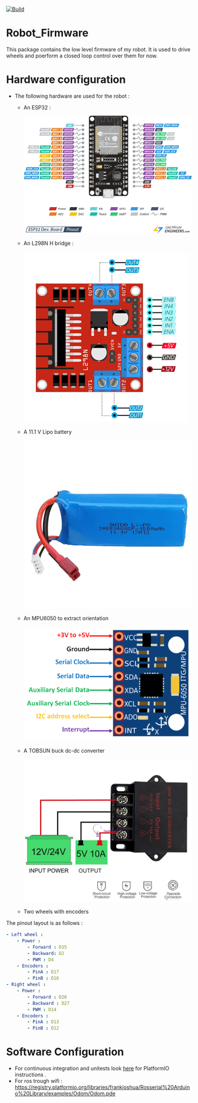 [![Build](https://github.com/aubino/Robot_Firmware/actions/workflows/pio_ci.yml/badge.svg)](https://github.com/aubino/Robot_Firmware/actions/workflows/pio_ci.yml)

# Robot_Firmware
This package contains the low level firmware of my robot. 
It is used to drive wheels and poerform a closed loop control over them for now. 

# Hardware configuration 
- The following hardware are used for the robot : 
    
    - An ESP32  : 
        
        ![ESP32](data/ESP32-Pinout.png)

    - An L298N H bridge : 
        
        ![L298N](data/L298N.png)
    
    - A 11.1 V Lipo battery
        
        ![LIPO](data/lipo_battery.jpg)

    - An MPU6050 to extract orientation 

        ![MPU6050](data/MPU6050-Pinout.png)

    - A TOBSUN buck dc-dc converter 

        ![TOBSUN](data/CONVERTER.jpg)

    - Two wheels with encoders

    
The pinout layout is as follows : 
```yaml
- Left wheel : 
    - Power : 
        - Forward : D15
        - Backward: D2
        - PWM : D4
    - Encoders : 
        - PinA : D17
        - PinB : D16
- Right wheel : 
    - Power : 
        - Forward : D26
        - Backward : D27 
        - PWM : D14
    - Encoders : 
        - PinA : D13
        - PinB : D12
```

# Software Configuration 
- For continuous integration and unitests look [here](https://piolabs.com/blog/insights/unit-testing-part-1.html) for PlatformIO instructions . 
- For ros trough wifi : https://registry.platformio.org/libraries/frankjoshua/Rosserial%20Arduino%20Library/examples/Odom/Odom.pde

